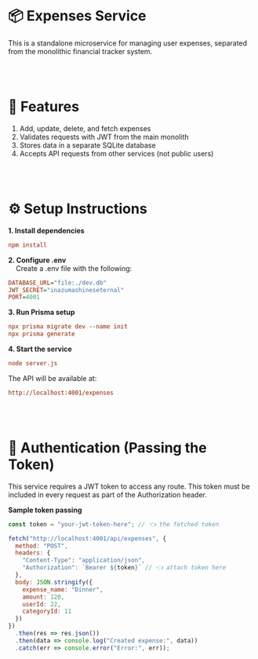 # 📦 Expenses Service
This is a standalone microservice for managing user expenses, separated from the monolithic financial tracker system.

<br><br>

# 🚀 Features
1. Add, update, delete, and fetch expenses
2. Validates requests with JWT from the main monolith
3. Stores data in a separate SQLite database
4. Accepts API requests from other services (not public users)

<br><br>


# ⚙️ Setup Instructions
<strong>1. Install dependencies</strong>
```ini
npm install
```
<strong>2. Configure .env</strong><br>
&nbsp;&nbsp;&nbsp;&nbsp;Create a .env file with the following:
```ini
DATABASE_URL="file:./dev.db"
JWT_SECRET="inazumashineseternal"
PORT=4001
```

<strong>3. Run Prisma setup</strong>
```ini
npx prisma migrate dev --name init
npx prisma generate
```

<strong>4. Start the service</strong>
```ini
node server.js
```
The API will be available at:
```ini
http://localhost:4001/expenses
```

<br><br>

# 🔐 Authentication (Passing the Token)
This service requires a JWT token to access any route. This token must be included in every request as part of the Authorization header.

<strong>Sample token passing</strong>
```js
const token = "your-jwt-token-here"; // 👈 the fetched token

fetch("http://localhost:4001/api/expenses", {
  method: "POST",
  headers: {
    "Content-Type": "application/json",
    "Authorization": `Bearer ${token}` // 👈 attach token here
  },
  body: JSON.stringify({
    expense_name: "Dinner",
    amount: 120,
    userId: 22,
    categoryId: 11
  })
})
  .then(res => res.json())
  .then(data => console.log("Created expense:", data))
  .catch(err => console.error("Error:", err));
```